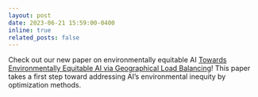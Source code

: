 ```yaml
---
layout: post
date: 2023-06-21 15:59:00-0400
inline: true
related_posts: false
---
```


Check out our new paper on environmentally equitable AI [Towards Environmentally Equitable AI via Geographical Load Balancing](https://arxiv.org/abs/2307.05494)! This paper takes a first step toward addressing AI’s environmental inequity by optimization methods.
